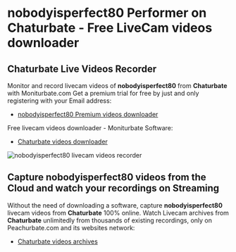 # nobodyisperfect80 Performer on Chaturbate - Free LiveCam videos downloader

## Chaturbate Live Videos Recorder

Monitor and record livecam videos of **nobodyisperfect80** from **Chaturbate** with Moniturbate.com
Get a premium trial for free by just and only registering with your Email address:
* [nobodyisperfect80 Premium videos downloader](https://moniturbate.com/request-demo-licence-key.html)

Free livecam videos downloader - Moniturbate Software:
* [Chaturbate videos downloader](https://moniturbate.com/moniturbate-download-software.html)

![nobodyisperfect80 livecam videos recorder](https://peachurnet.com/templates/moniturbate-software.png)


## Capture nobodyisperfect80 videos from the Cloud and watch your recordings on Streaming

Without the need of downloading a software, capture **nobodyisperfect80** livecam videos from **Chaturbate** 100% online.
Watch Livecam archives from **Chaturbate** unlimitedly from thousands of existing recordings, only on Peachurbate.com and its websites network:
* [Chaturbate videos archives](https://peachurnet.com/)